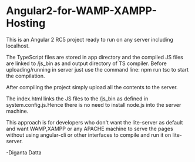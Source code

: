 # Angular2-for-WAMP-XAMPP-Hosting
This is an Angular 2 RC5 project ready to run on any server including localhost. 

The TypeScript files are stored in app directory and the compiled JS files are linked to /js_bin as and output directory of
TS compiler. Before uploading/running in server just use the command line: npm run tsc to start the compilation.

After compiling the project simply upload all the contents to the server.

The index.html links the JS files to the /js_bin as defined in system.config.js.Hence there is no need to install node.js into the server machine. 

This approach is for developers who don't want the lite-server as default and want WAMP,XAMPP or any APACHE machine to serve the pages without using angular-cli or other interfaces to compile and run it on lite-server.

-Diganta Datta
